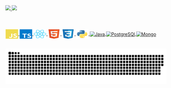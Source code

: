 <link rel="stylesheet" href="https://cdn.jsdelivr.net/gh/devicons/devicon@v2.14.0/devicon.min.css">



<div>
  <a href="https://github.com/brunohubner">
  <img height="180em" src="https://github-readme-stats.vercel.app/api?username=brunohubner&show_icons=true&theme=dracula&include_all_commits=true&count_private=true"/>
  <img height="180em" src="https://github-readme-stats.vercel.app/api/top-langs/?username=brunohubner&layout=compact&langs_count=8&theme=dracula"/>
</div>

#

<div style="display: inline_block"><br>
  <img align="center" alt="JavaScript" height="30" width="40" src="https://raw.githubusercontent.com/devicons/devicon/master/icons/javascript/javascript-plain.svg">
  <img align="center" alt="TypeScript" height="30" width="40" src="https://raw.githubusercontent.com/devicons/devicon/master/icons/typescript/typescript-plain.svg">
  <img align="center" alt="React" height="30" width="40" src="https://raw.githubusercontent.com/devicons/devicon/master/icons/react/react-original.svg">
  <img align="center" alt="HTML" height="30" width="40" src="https://raw.githubusercontent.com/devicons/devicon/master/icons/html5/html5-original.svg">
  <img align="center" alt="CSS" height="30" width="40" src="https://raw.githubusercontent.com/devicons/devicon/master/icons/css3/css3-original.svg">
  <img align="center" alt="Python" height="30" width="40" src="https://raw.githubusercontent.com/devicons/devicon/master/icons/python/python-original.svg">
  <img align="center" alt="Java" height="30" src="https://cdn.jsdelivr.net/gh/devicons/devicon/icons/java/java-original.svg" />
  <img align="center" alt="PostgreSQl" height="30" src="https://cdn.jsdelivr.net/gh/devicons/devicon/icons/postgresql/postgresql-original.svg" />
  <img align="center" alt="Mongo" height="30" src="https://cdn.jsdelivr.net/gh/devicons/devicon/icons/mongodb/mongodb-original.svg" />
</div><br/>

![Snake animation](https://github.com/brunohubner/brunohubner/blob/output/github-contribution-grid-snake.svg)

